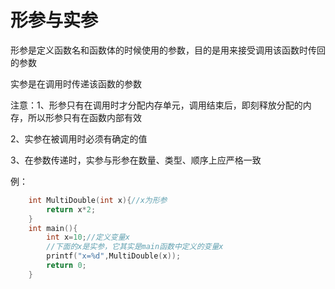 # 形参与实参
形参是定义函数名和函数体的时候使用的参数，目的是用来接受调用该函数时传回的参数

实参是在调用时传递该函数的参数

注意：1、形参只有在调用时才分配内存单元，调用结束后，即刻释放分配的内存，所以形参只有在函数内部有效

2、实参在被调用时必须有确定的值

3、在参数传递时，实参与形参在数量、类型、顺序上应严格一致

例：

```c
	int MultiDouble(int x){//x为形参
		return x*2;
	}
	int main(){
	    int x=10;//定义变量x
	    //下面的x是实参，它其实是main函数中定义的变量x
	    printf("x=%d",MultiDouble(x));
	    return 0;
	}

```
